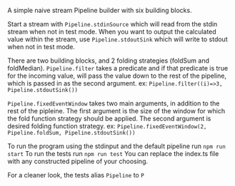 A simple naive stream Pipeline builder with six building blocks.

Start a stream with `Pipeline.stdinSource` which will read from the stdin stream when not in test mode.
When you want to output the calculated value within the stream, use `Pipeline.stdoutSink` which will write to stdout when not in test mode.

There are two building blocks, and 2 folding strategies (foldSum and foldMedian).
`Pipeline.filter` takes a predicate and if that predicate is true for the incoming value, will pass the value down to the rest of the pipeline, which is passed in as the second argument. ex: `Pipeline.filter((i)=>3, Pipeline.stdoutSink())`  

`Pipeline.fixedEventWindow` takes two main arguments, in addition to the rest of the pipleine. The first argument is the size of the window for which the fold function strategy should be applied. The second argument is desired folding function strategy. ex: `Pipeline.fixedEventWindow(2, Pipeline.foldSum, Pipeline.stdoutSink())`

To run the program using the stdinput and the default pipeline run `npm run start`
To run the tests run `npm run test`
You can replace the index.ts file with any constructed pipeline of your choosing.

For a cleaner look, the tests alias `Pipeline` to `P`

